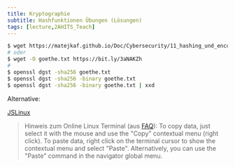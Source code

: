 ```yaml
---
title: Kryptographie
subtitle: Hashfunktionen Übungen (Lösungen)
tags: [lecture,2AHITS_Teach]
---
```




```bash
$ wget https://matejkaf.github.io/Doc/Cybersecurity/11_hashing_und_encoding/goethe.txt
# oder
$ wget -O goethe.txt https://bit.ly/3aNAKZh
#
$ openssl dgst -sha256 goethe.txt
$ openssl dgst -sha256 -binary goethe.txt
$ openssl dgst -sha256 -binary goethe.txt | xxd


```



Alternative: 

[JSLinux](https://bellard.org/jslinux/)

> Hinweis zum Online Linux Terminal (aus [FAQ](https://bellard.org/jslinux/faq.html)): To copy data, just select it with the mouse and use the "Copy" contextual menu (right click). To paste data, right click on the terminal cursor to show the contextual menu and select "Paste". Alternatively, you can use the "Paste" command in the navigator global menu.
